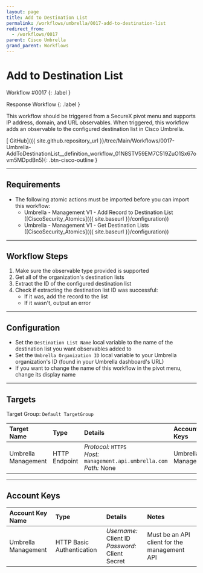 ```yaml
---
layout: page
title: Add to Destination List
permalink: /workflows/umbrella/0017-add-to-destination-list
redirect_from:
  - /workflows/0017
parent: Cisco Umbrella
grand_parent: Workflows
---
```


# Add to Destination List
<div markdown="1">
Workflow #0017
{: .label }

Response Workflow
{: .label }
</div>

This workflow should be triggered from a SecureX pivot menu and supports IP address, domain, and URL observables. When triggered, this workflow adds an observable to the configured destination list in Cisco Umbrella.

[<i class="fab fa-github mr-1"></i> GitHub]({{ site.github.repository_url }}/tree/Main/Workflows/0017-Umbrella-AddToDestinationList__definition_workflow_01N8STV59EM7C519ZuO1Sx67ovm5MDpdBn5){: .btn-cisco-outline }

---

## Requirements
* The following atomic actions must be imported before you can import this workflow:
	* Umbrella - Management V1 - Add Record to Destination List ([CiscoSecurity_Atomics]({{ site.baseurl }}/configuration))
	* Umbrella - Management V1 - Get Destination Lists ([CiscoSecurity_Atomics]({{ site.baseurl }}/configuration))

---

## Workflow Steps
1. Make sure the observable type provided is supported
1. Get all of the organization's destination lists
1. Extract the ID of the configured destination list
1. Check if extracting the destination list ID was successful:
	* If it was, add the record to the list
	* If it wasn't, output an error

---

## Configuration
* Set the `Destination List Name` local variable to the name of the destination list you want observables added to
* Set the `Umbrella Organization ID` local variable to your Umbrella organization's ID (found in your Umbrella dashboard's URL)
* If you want to change the name of this workflow in the pivot menu, change its display name

---

## Targets
Target Group: `Default TargetGroup`

| Target Name | Type | Details | Account Keys | Notes |
|:------------|:-----|:--------|:-------------|:------|
| Umbrella Management | HTTP Endpoint | _Protocol:_ `HTTPS`<br />_Host:_ `management.api.umbrella.com`<br />_Path:_ None | Umbrella Management | |

---

## Account Keys

| Account Key Name | Type | Details | Notes |
|:-----------------|:-----|:--------|:------|
| Umbrella Management | HTTP Basic Authentication | _Username:_ Client ID<br />_Password:_ Client Secret | Must be an API client for the management API |
